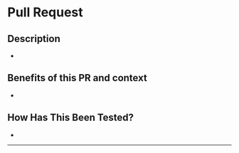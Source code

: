 # Pull Request

<!-- - [ ] I have read the [contributing](https://github.com/ghostwriters/docker-packt-cli/blob/main/.github/CONTRIBUTING.md) guideline and understand that I have made the correct modifications.

--- -->

## Description

-

## Benefits of this PR and context

-

## How Has This Been Tested?

-

---
